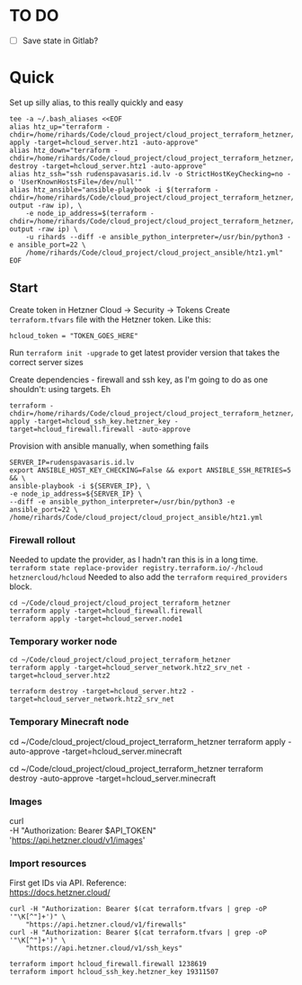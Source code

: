 # TO DO
- [ ] Save state in Gitlab?

# Quick
Set up silly alias, to this really quickly and easy
```
tee -a ~/.bash_aliases <<EOF
alias htz_up="terraform -chdir=/home/rihards/Code/cloud_project/cloud_project_terraform_hetzner/ apply -target=hcloud_server.htz1 -auto-approve"
alias htz_down="terraform -chdir=/home/rihards/Code/cloud_project/cloud_project_terraform_hetzner/ destroy -target=hcloud_server.htz1 -auto-approve"
alias htz_ssh="ssh rudenspavasaris.id.lv -o StrictHostKeyChecking=no -o 'UserKnownHostsFile=/dev/null'"
alias htz_ansible="ansible-playbook -i $(terraform -chdir=/home/rihards/Code/cloud_project/cloud_project_terraform_hetzner/ output -raw ip), \
    -e node_ip_address=$(terraform -chdir=/home/rihards/Code/cloud_project/cloud_project_terraform_hetzner/ output -raw ip) \
    -u rihards --diff -e ansible_python_interpreter=/usr/bin/python3 -e ansible_port=22 \
    /home/rihards/Code/cloud_project/cloud_project_ansible/htz1.yml"
EOF
```

## Start
Create token in Hetzner Cloud -> Security -> Tokens
Create `terraform.tfvars` file with the Hetzner token. Like this:
```
hcloud_token = "TOKEN_GOES_HERE"
```

Run `terraform init -upgrade` to get latest provider version that takes the correct server sizes

Create dependencies - firewall and ssh key, as I'm going to do as one shouldn't:
using targets. Eh
```
terraform -chdir=/home/rihards/Code/cloud_project/cloud_project_terraform_hetzner/ apply -target=hcloud_ssh_key.hetzner_key -target=hcloud_firewall.firewall -auto-approve
```

Provision with ansible manually, when something fails
```
SERVER_IP=rudenspavasaris.id.lv
export ANSIBLE_HOST_KEY_CHECKING=False && export ANSIBLE_SSH_RETRIES=5 && \
ansible-playbook -i ${SERVER_IP}, \
-e node_ip_address=${SERVER_IP} \
--diff -e ansible_python_interpreter=/usr/bin/python3 -e ansible_port=22 \
/home/rihards/Code/cloud_project/cloud_project_ansible/htz1.yml
```

### Firewall rollout
Needed to update the provider, as I hadn't ran this is in a long time.
`terraform state replace-provider registry.terraform.io/-/hcloud hetznercloud/hcloud`
Needed to also add the `terraform` `required_providers` block.
```
cd ~/Code/cloud_project/cloud_project_terraform_hetzner
terraform apply -target=hcloud_firewall.firewall
terraform apply -target=hcloud_server.node1
```

### Temporary worker node
```
cd ~/Code/cloud_project/cloud_project_terraform_hetzner
terraform apply -target=hcloud_server_network.htz2_srv_net -target=hcloud_server.htz2

terraform destroy -target=hcloud_server.htz2 -target=hcloud_server_network.htz2_srv_net
```

### Temporary Minecraft node
cd ~/Code/cloud_project/cloud_project_terraform_hetzner
terraform apply -auto-approve -target=hcloud_server.minecraft

cd ~/Code/cloud_project/cloud_project_terraform_hetzner
terraform destroy -auto-approve -target=hcloud_server.minecraft

### Images
curl \
	-H "Authorization: Bearer $API_TOKEN" \
	'https://api.hetzner.cloud/v1/images'

### Import resources
First get IDs via API. Reference:  
https://docs.hetzner.cloud/
```
curl -H "Authorization: Bearer $(cat terraform.tfvars | grep -oP '"\K[^"]+')" \
	"https://api.hetzner.cloud/v1/firewalls"
curl -H "Authorization: Bearer $(cat terraform.tfvars | grep -oP '"\K[^"]+')" \
	"https://api.hetzner.cloud/v1/ssh_keys"

terraform import hcloud_firewall.firewall 1238619
terraform import hcloud_ssh_key.hetzner_key 19311507
```
